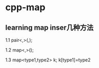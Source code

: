 # cpp-map

## learning map inser几种方法
1.1
  pair<,>(,);
  
1.2
  map<,>();
  
1.3
  map<type1,type2> k;
  k[type1]=type2
